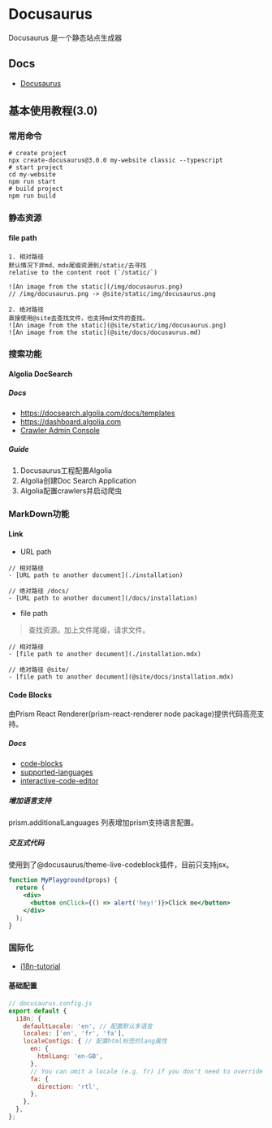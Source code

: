 # Docusaurus
Docusaurus 是一个静态站点生成器

## Docs

- [Docusaurus](https://docusaurus.io/)

## 基本使用教程(3.0)

### 常用命令

```shell
# create project
npx create-docusaurus@3.0.0 my-website classic --typescript
# start project
cd my-website
npm run start
# build project
npm run build
```

### 静态资源
#### file path
```
1. 相对路径
默认情况下非md、mdx尾缀资源到/static/去寻找
relative to the content root (`/static/`)

![An image from the static](/img/docusaurus.png)
// /img/docusaurus.png -> @site/static/img/docusaurus.png

2. 绝对路径
直接使用@site去查找文件，也支持md文件的查找。
![An image from the static](@site/static/img/docusaurus.png)
![An image from the static](@site/docs/docusaurus.md)
```
### 搜索功能
#### Algolia DocSearch
##### Docs
- https://docsearch.algolia.com/docs/templates
- https://dashboard.algolia.com
- [Crawler Admin Console](https://crawler.algolia.com/admin/crawlers/)
##### Guide
1. Docusaurus工程配置Algolia
2. Algolia创建Doc Search Application
3. Algolia配置crawlers并启动爬虫

### MarkDown功能
#### Link
- URL path
```
// 相对路径
- [URL path to another document](./installation)

// 绝对路径 /docs/
- [URL path to another document](/docs/installation)
```
- file path
> 查找资源。加上文件尾缀，请求文件。
```
// 相对路径
- [file path to another document](./installation.mdx)

// 绝对路径 @site/
- [file path to another document](@site/docs/installation.mdx)
```
#### Code Blocks
由Prism React Renderer(prism-react-renderer node package)提供代码高亮支持。

##### Docs
- [code-blocks](https://docusaurus.io/docs/markdown-features/code-blocks)
- [supported-languages](https://prismjs.com/#supported-languages)
- [interactive-code-editor](https://docusaurus.io/docs/markdown-features/code-blocks#interactive-code-editor)

##### 增加语言支持
prism.additionalLanguages 列表增加prism支持语言配置。

##### 交互式代码
使用到了@docusaurus/theme-live-codeblock插件，目前只支持jsx。

```jsx live
function MyPlayground(props) {
  return (
    <div>
      <button onClick={() => alert('hey!')}>Click me</button>
    </div>
  );
}
```

### 国际化
- [i18n-tutorial](https://docusaurus.io/docs/i18n/tutorial)

#### 基础配置
```javascript
// docusaurus.config.js
export default {
  i18n: {
    defaultLocale: 'en', // 配置默认多语言
    locales: ['en', 'fr', 'fa'],
    localeConfigs: { // 配置html标签的lang属性
      en: {
        htmlLang: 'en-GB', 
      },
      // You can omit a locale (e.g. fr) if you don't need to override the defaults
      fa: {
        direction: 'rtl',
      },
    },
  },
};
```